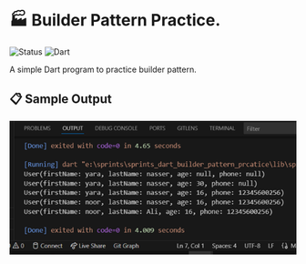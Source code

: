 # 🏭 Builder Pattern Practice.

![Status](https://img.shields.io/badge/Status-Active-brightgreen)
![Dart](https://img.shields.io/badge/Dart-100%25-brightgreen)

A simple Dart program to practice builder pattern.

## 📋 Sample Output

<img src="lib/output.png" >
